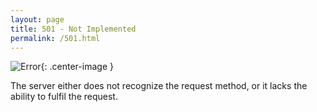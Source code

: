 ```yaml
---
layout: page
title: 501 - Not Implemented
permalink: /501.html
---
```


![Error](/images/error.png){: .center-image }

The server either does not recognize the request method, or it lacks the ability to fulfil the request.
